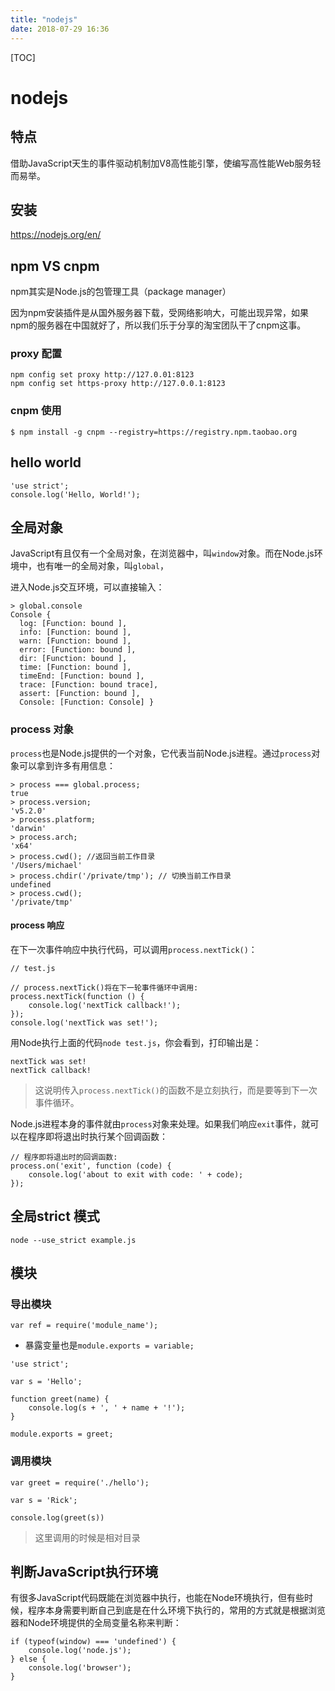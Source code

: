 ```yaml
---
title: "nodejs"
date: 2018-07-29 16:36
---
```


[TOC]



# nodejs



## 特点

借助JavaScript天生的事件驱动机制加V8高性能引擎，使编写高性能Web服务轻而易举。



## 安装

https://nodejs.org/en/





## npm VS cnpm

npm其实是Node.js的包管理工具（package manager）



因为npm安装插件是从国外服务器下载，受网络影响大，可能出现异常，如果npm的服务器在中国就好了，所以我们乐于分享的淘宝团队干了cnpm这事。



### proxy 配置

```
npm config set proxy http://127.0.01:8123
npm config set https-proxy http://127.0.0.1:8123
```





### cnpm 使用

```
$ npm install -g cnpm --registry=https://registry.npm.taobao.org
```



## hello world

```
'use strict';
console.log('Hello, World!');
```



## 全局对象

JavaScript有且仅有一个全局对象，在浏览器中，叫`window`对象。而在Node.js环境中，也有唯一的全局对象，叫`global`，

进入Node.js交互环境，可以直接输入：

```
> global.console
Console {
  log: [Function: bound ],
  info: [Function: bound ],
  warn: [Function: bound ],
  error: [Function: bound ],
  dir: [Function: bound ],
  time: [Function: bound ],
  timeEnd: [Function: bound ],
  trace: [Function: bound trace],
  assert: [Function: bound ],
  Console: [Function: Console] }
```



### process 对象

`process`也是Node.js提供的一个对象，它代表当前Node.js进程。通过`process`对象可以拿到许多有用信息：

```
> process === global.process;
true
> process.version;
'v5.2.0'
> process.platform;
'darwin'
> process.arch;
'x64'
> process.cwd(); //返回当前工作目录
'/Users/michael'
> process.chdir('/private/tmp'); // 切换当前工作目录
undefined
> process.cwd();
'/private/tmp'
```

 

#### process 响应

在下一次事件响应中执行代码，可以调用`process.nextTick()`：

```
// test.js

// process.nextTick()将在下一轮事件循环中调用:
process.nextTick(function () {
    console.log('nextTick callback!');
});
console.log('nextTick was set!');
```

用Node执行上面的代码`node test.js`，你会看到，打印输出是：

```
nextTick was set!
nextTick callback!
```

> 这说明传入`process.nextTick()`的函数不是立刻执行，而是要等到下一次事件循环。



Node.js进程本身的事件就由`process`对象来处理。如果我们响应`exit`事件，就可以在程序即将退出时执行某个回调函数：

```
// 程序即将退出时的回调函数:
process.on('exit', function (code) {
    console.log('about to exit with code: ' + code);
});
```



## 全局strict 模式

```
node --use_strict example.js
```



## 模块



### 导出模块

`var ref = require('module_name');`

* 暴露变量也是`module.exports = variable;`

```
'use strict';

var s = 'Hello';

function greet(name) {
    console.log(s + ', ' + name + '!');
}

module.exports = greet;
```



### 调用模块

```
var greet = require('./hello');

var s = 'Rick';

console.log(greet(s))
```

> 这里调用的时候是相对目录





## 判断JavaScript执行环境

有很多JavaScript代码既能在浏览器中执行，也能在Node环境执行，但有些时候，程序本身需要判断自己到底是在什么环境下执行的，常用的方式就是根据浏览器和Node环境提供的全局变量名称来判断：

```
if (typeof(window) === 'undefined') {
    console.log('node.js');
} else {
    console.log('browser');
}
```